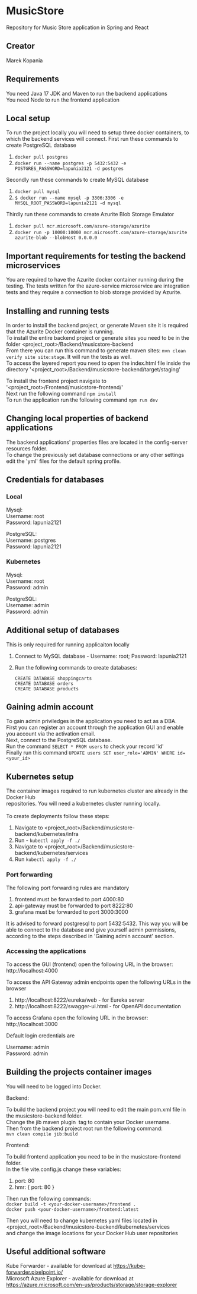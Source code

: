 # MusicStore
Repository for Music Store application in Spring and React

## Creator
Marek Kopania

## Requirements
You need Java 17 JDK and Maven to run the backend applications \
You need Node to run the frontend application

## Local setup
To run the project locally you will need to setup three docker containers, to which the backend services will connect.
First run these commands to create PostgreSQL database
1. `docker pull postgres`
2. `docker run --name postgres -p 5432:5432 -e POSTGRES_PASSWORD=lapunia2121 -d postgres`

Secondly run these commands to create MySQL database
1. `docker pull mysql`
2. `$ docker run --name mysql -p 3306:3306 -e MYSQL_ROOT_PASSWORD=lapunia2121 -d mysql`

Thirdly run these commands to create Azurite Blob Storage Emulator
1. `docker pull mcr.microsoft.com/azure-storage/azurite`
2. `docker run -p 10000:10000 mcr.microsoft.com/azure-storage/azurite azurite-blob --blobHost 0.0.0.0`

## Important requirements for testing the backend microservices
You are required to have the Azurite docker container running during the testing.
The tests written for the azure-service microservice are integration tests
and they require a connection to blob storage provided by Azurite.

## Installing and running tests

In order to install the backend project, or generate Maven site it is required that the Azurite Docker container is running. \
To install the entire backend project or generate sites you need to be in the folder <project_root>/Backend/musicstore-backend \
From there you can run this command to generate maven sites: `mvn clean verify site site:stage`. It will run the tests as well. \
To access the layered report you need to open the index.html file inside the directory '<project_root>/Backend/musicstore-backend/target/staging' 

To install the frontend project navigate to '<project_root>/Frontend/musicstore-frontend/' \
Next run the following command `npm install` \
To run the application run the following command `npm run dev` 

## Changing local properties of backend applications
The backend applications' properties files are located in the config-server resources folder. \
To change the previously set database connections or any other settings edit the 'yml' files for the default spring profile.

## Credentials for databases
### Local

Mysql: \
    Username: root \
    Password: lapunia2121 
    
PostgreSQL: \
    Username: postgres \
    Password: lapunia2121
    
### Kubernetes

Mysql: \
    Username: root \
    Password: admin
    
PostgreSQL: \
    Username: admin \
    Password: admin

## Additional setup of databases

This is only required for running applicaiton locally

1. Connect to MySQL database - Username: root; Password: lapunia2121
2. Run the following commands to create databases:

    `CREATE DATABASE shoppingcarts`\
    `CREATE DATABASE orders`\
    `CREATE DATABASE products`
   
## Gaining admin account

To gain admin priviledges in the application you need to act as a DBA.\
First you can register an account through the application GUI and enable you account via the activation email.\
Next, connect to the PostgreSQL database.\
Run the command `SELECT * FROM users` to check your record 'id'\
Finally run this command `UPDATE users SET user_role='ADMIN' WHERE id=<your_id>`

## Kubernetes setup

The container images required to run kubernetes cluster are already in the Docker Hub\
repositories. You will need a kubernetes cluster running locally.\
\
To create deployments follow these steps:
1. Navigate to <project_root>/Backend/musicstore-backend/kubernetes/infra
2. Run - `kubectl apply -f ./`
3. Navigate to <project_root>/Backend/musicstore-backend/kubernetes/services
4. Run `kubectl apply -f ./`

### Port forwarding

The following port forwarding rules are mandatory
1. frontend must be forwarded to port 4000:80
2. api-gateway must be forwarded to port 8222:80
3. grafana must be forwarded to port 3000:3000

It is advised to forward postgresql to port 5432:5432.
This way you will be able to connect to the database and give yourself admin permissions,
according to the steps described in 'Gaining admin account' section.

### Accessing the applications

To access the GUI (frontend) open the following URL in the browser: http://localhost:4000 

To access the API Gateway admin endpoints open the following URLs in the browser
1. http://localhost:8222/eureka/web - for Eureka server
2. http://localhost:8222/swagger-ui.html - for OpenAPI documentation

To access Grafana open the following URL in the browser: http://localhost:3000

Default login credentials are 

Username: admin \
Password: admin

## Building the projects container images

You will need to be logged into Docker.

Backend:

To build the backend project you will need to edit the main pom.xml file in the musicstore-backend folder. \
Change the jib maven plugin <image></image> tag to contain your Docker username. \
Then from the backend project root run the following command: \
`mvn clean compile jib:build`

Frontend:

To build frontend application you need to be in the musicstore-frontend folder. \
In the file vite.config.js change these variables: 
1. port: 80
2. hmr: { port: 80 }

Then run the following commands: \
`docker build -t <your-docker-username>/frontend .` \
`docker push <your-docker-username>/frontend:latest`

Then you will need to change kubernetes yaml files located in \
<project_root>/Backend/musicstore-backend/kubernetes/services \
and change the image locations for your Docker Hub user repositories 


## Useful additional software
Kube Forwarder - available for download at https://kube-forwarder.pixelpoint.io/ \
Microsoft Azure Explorer - available for download at https://azure.microsoft.com/en-us/products/storage/storage-explorer
